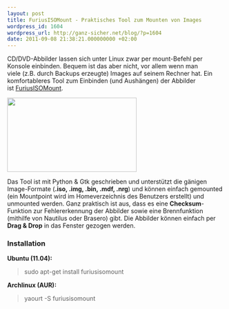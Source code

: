 ```yaml
---
layout: post
title: FuriusISOMount - Praktisches Tool zum Mounten von Images
wordpress_id: 1604
wordpress_url: http://ganz-sicher.net/blog/?p=1604
date: 2011-09-08 21:38:21.000000000 +02:00
---
```

CD/DVD-Abbilder lassen sich unter Linux zwar per mount-Befehl per Konsole einbinden. Bequem ist das aber nicht, vor allem wenn man viele (z.B. durch Backups erzeugte) Images auf seinem Rechner hat. Ein komfortableres Tool zum Einbinden (und Aushängen) der Abbilder ist <a href="https://launchpad.net/furiusisomount/">FuriusISOMount</a>.

<a href="http://ganz-sicher.net/blog/wp-content/uploads/Furius-ISO-Mount-Tool-0.11.3.1_010.jpg"><img class="size-medium wp-image-1608 alignnone" title="Furius ISO Mount Tool 0.11.3.1_010" src="http://ganz-sicher.net/blog/wp-content/uploads/Furius-ISO-Mount-Tool-0.11.3.1_010-300x172.jpg" alt="" width="300" height="172" /></a>

Das Tool ist mit Python &amp; Gtk geschrieben und unterstützt die gänigen Image-Formate (<strong>.iso, .img, .bin, .mdf, .nrg</strong>) und können einfach gemounted (ein Mountpoint wird im Homeverzeichnis des Benutzers erstellt) und unmounted werden. Ganz praktisch ist aus, dass es eine <strong>Checksum</strong>-Funktion zur Fehlererkennung der Abbilder sowie eine Brennfunktion (mithilfe von Nautilus oder Brasero) gibt. Die Abbilder können einfach per <strong>Drag &amp; Drop</strong> in das Fenster gezogen werden.
<h3>Installation</h3>
<strong>Ubuntu (11.04):
</strong>
<blockquote>sudo apt-get install furiusisomount</blockquote>
<strong>Archlinux (AUR):
</strong>
<blockquote>yaourt -S furiusisomount</blockquote>
